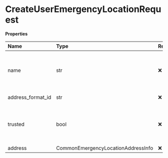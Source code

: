 # CreateUserEmergencyLocationRequest

**Properties**

| Name              | Type                               | Required | Description                                                  |
| :---------------- | :--------------------------------- | :------- | :----------------------------------------------------------- |
| name              | str                                | ❌       | Name of a new personal emergency response location           |
| address_format_id | str                                | ❌       | Address format ID                                            |
| trusted           | bool                               | ❌       | If 'true' address validation for non-us addresses is skipped |
| address           | CommonEmergencyLocationAddressInfo | ❌       |                                                              |

<!-- This file was generated by liblab | https://liblab.com/ -->
